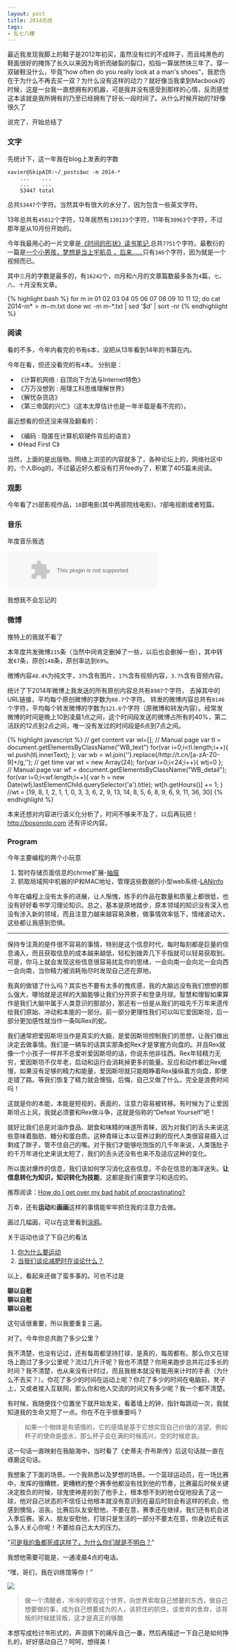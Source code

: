 ```yaml
---
layout: post
title: 2014总结
tags:
- 乱七八糟
---
```

<style type="text/css">@import url(/media/css/pygments.css);</style>

最近我发现我脚上的鞋子是2012年初买，虽然没有烂的不成样子，而且纯黑色的鞋面很好的掩饰了长久以来因为弯折而破裂的裂口，掐指一算居然快三年了。穿一双破鞋没什么，毕竟"how often do you really look at a man's shoes"，我悲伤在于为什么不再去买一双？为什么没有这样的动力？就好像当我拿到Macbook的时候，这是一台我一直想拥有的机器，可是我并没有感受到那样的心情，反而感觉这本该就是我所拥有的乃至已经拥有了好长一段时间了。从什么时候开始的?好像很久了


说完了，开始总结了

### 文字


先统计下，这一年我在blog上发表的字数

    xavier@SkipAIR:~/_posts$wc -m 2014-*
        ...    ...
        ...    ...
        53447 total
        
总共`53447`个字符。当然其中有很大的水分了，因为包含一些英文字符。

13年总共有`45812`个字符，12年居然有`130133`个字符，11年有`30963`个字符，不过那年是从10月份开始的。

今年我最用心的一片文章是[《时间的形状》读书笔记](t),总共`7751`个字符。最敷衍的一篇是[一个小男孩，梦想是当上宇航员 ，后来……](v)只有`346`个字符，因为就是一个视频而已。

其中`三`月的字数是最多的，有`16242`个，`四`月和`六`月的文章篇数最多各为`4`篇，`七`、`八`、`十`月没有文章。

{% highlight bash %}
for m in 01 02 03 04 05 06 07 08 09 10 11 12; do
    cat 2014-$m* > m-$m.txt
done
wc -m m-*.txt | sed '$d' | sort -nr
{% endhighlight %}

### 阅读

看的不多，今年内看完的书有`6`本，没把从13年看到14年的书算在内。

今年在看，但还没看完的有`4`本。
分别是：

* 《计算机网络 : 自顶向下方法与Internet特色》
* 《万万没想到 : 用理工科思维理解世界》
* 《解忧杂货店》
* 《第三帝国的兴亡》（这本太厚估计也是一年半载是看不完的）。

最近想看的但还没来得及翻看的：

* 《编码 : 隐匿在计算机软硬件背后的语言》
* 《Head First C》

当然，上面的是出版物。网络上浏览的内容就多了，各种论坛上的，网络社区中的，个人Blog的，不过最近好久都没有打开feedly了，积累了405篇未阅读。

### 观影

今年看了`25`部影视作品，`18`部电影(其中两部院线电影)，`7`部电视剧或者短篇。

### 音乐

年度音乐我选

<embed src="http://music.163.com/style/swf/widget.swf?sid=28815250&type=2&auto=0&width=320&height=66" width="340" height="86"  allowNetworking="all">

我想我不会忘记的

### 微博

推特上的我就不看了

本年度共发微博`215`条（当然中间肯定删掉了一些，以后也会删掉一些），其中转发`67`条，原创`148`条，原创率达到`69%`。

微博内容`48.4%`为纯文字，`37%`含有图片，`17%`含有视频内容，`3.7%`含有音频内容。

统计了下2014年微博上我发送的所有原创内容总共有`8987`个字符，
去掉其中的URL链接，平均每个原创微博的字数为`60.7`个字符。
转发的微博内容总共有`8146`个字符，平均每个转发微博的字数为`121.6`个字符（原微博和转发内容）。经常发微博的时间是晚上10到凌晨1点之间，这个时间段发送的微博占所有的40%，第二活跃的12点到2点之间，唯一没有发过的时间段是6点到7点之间。

{% highlight javascript %}
// get content
var wl=[];
// Manual page
var tl = document.getElementsByClassName("WB_text")
for(var i=0;i<tl.length;i++){
  wl.push(tl[i].innerText);
};
var wb = wl.join('').replace(/http:\/\/t\.cn\/[a-zA-Z0-9]+/g,'');
// get time
var wt = new Array(24);
for(var i=0;i<24;i++){
  wt[i]=0
};
// Manual page
var wf = document.getElementsByClassName("WB_detail");
for(var i=0;i<wf.length;i++){
  var h = new Date(wf[i].lastElementChild.querySelector('a').title);
  wt[h.getHours()] += 1;
}
//wt = [19, 8, 1, 2, 1, 1, 0, 3, 3, 6, 2, 9, 13, 14, 8, 5, 6, 8, 9, 6, 9, 11, 36, 30]
{% endhighlight %}

本来还想对内容进行语义化分析了，时间不够来不及了，以后再玩把！
http://bosonnlp.com
还有评论内容。


### Program

今年主要编程的两个小玩意

1. 暂时存储页面信息的chrme扩展-[抽屉](d)
2. 抓取局域网中机器的IP和MAC地址，管理这些数据的小型web系统-[LANinfo
](g)

今年在编程上没有太多的进展，让人惭愧，练手的作品在数量和质量上都很低，也没有好好看书学习理论知识。总之，基本是原地踏步，原本领域的知识没有深入也没有涉入新的领域，而且注意力越来越容易涣散，做事情效率低下，情绪波动大，这些都让我感到恐惧。

--------

保持专注真的是件很不容易的事情，特别是这个信息时代，每时每刻都是巨量的信息涌入，而且获取信息的成本越来越低，轻松到拨弄几下手指就可以轻易获取到。可是，你马上就会发现这些信息很容易扰乱你的思绪，一会向南一会向北一会向西一会向南，当你精力被消耗殆尽时发现自己还在原地。

我真的做错了什么吗？其实也不要有太多的愧疚感，我的大脑远没有我们想想的那么强大，哪怕就是这样的大脑能够让我们分开原子和登录月球。智慧和理智如果算作是我们大脑中属于人类意识的那部分，那还有一份是从我们的祖先千万年来遗传给我们原始、冲动和本能的一部分。前一部分更理性我们可以叫它爱因斯坦，后一部分更加感性就当作一条叫Rex的蛇。

我们通常把爱因斯坦当作是真实的大脑，是爱因斯坦控制我们的思想，让我们做出决定去做事情。我们是一辆车的话其实那条蛇Rex才是掌握方向盘的。并且Rex就像一个小孩子一样并不总爱听爱因斯坦的话，你说东他非往西。Rex年轻精力无穷，爱因斯坦不仅年老，启动和运行会消耗掉更多的能量。反应和动作都比Rex缓慢，如果没有足够的精力和能量，爱因斯坦就只能眼睁着Rex操纵着方向盘，即使走错了路。等我们恢复了精力就会懊恼，后悔，自己又做了什么，完全是浪费时间吗！

这就是你的本能，本能是短视的，表面的，注意力容易被转移。有时候为了让爱因斯坦占上风，我就必须要和Rex做斗争，这就是俗称的“Defeat Yourself”吧！

就好比我们总是对油炸食品、甜食和味精的味道所青睐，因为对我们的舌头来说这些意味着脂肪、糖分和蛋白质。这种青睐让本以营养过剩的现代人类很容易摄入过剩成了胖子，管不住自己的嘴。对于我们才能够吃饱饭的几千年来说，人类饿肚子的千万年进化史来说太短了，我们的舌头还没有也来不及适应这种的变化。

所以面对爆炸的信息，我们该如何学习消化这些信息，不会在信息的海洋迷失。**让信息转化为知识，知识转化为技能**，这都是我们需要学习和适应的。

推荐阅读：[How do I get over my bad habit of procrastinating?](q)


万幸，还有**运动**和**画画**这样的事情能牢牢抓住我的注意力去做。

画过几幅画，可以在这里看到[涂鸦](i)。

关于运动也谈了下自己的看法

1. [你为什么要运动](s)
2. [当我们谈论减肥时在谈论什么？](l)

以上，看起来还做了蛮多事的。可也不过是

**聊以自慰**  
**聊以自慰**  
**聊以自慰**  

这句话很重要，所以我要重复三遍。

对了。今年你总共跑了多少公里？

我不清楚，也没有记过，还有每周都坚持打球，是真的，每周都有。那么你又在球场上跑过了多少公里呢？流过几升汗呢？我也不清楚？你用来跑步总共花过多长的时间？我不清楚，也从来没有计时过，而且我根本就没有能用来计时的手表（为什么不去买？）。你花了多少的时间在运动上呢？你花了多少的时间在电脑前，凳子上，又或者接入互联网，那么你和他人交流的时间又有多少呢？我一个都不清楚。

有时候，我随便找个位置坐下就开始发呆，看着墙上的钟，指针每跳动一次，我就知道我的生命又短了一点。你在不在乎很重要吗？

>如果一个物体是有感情的，它的感情是基于它想实现自己价值的渴望。例如杯子的使命是盛水，那么杯子会在满的时候高兴，空的时候悲哀。

这一句话一直映射在我脑海中，当时看了《史蒂夫·乔布斯传》后这句话就一直在琢磨这句话。

我想象了下面的场景。一个我熟悉以及梦想的场景。一个篮球运动员，在一场比赛中，发挥的很糟糕，更糟糕的整个赛季他都没有找到他的节奏，比赛最后时候关键决定胜负的时候，球鬼使神差的到了他手上，根本想不到的他仓促地投丢了这一球，他对自己状态的不信任让他根本就没有意识到在最后时刻会有这样的机会，他感到懊恼，沮丧。比赛后队友安慰他，不要在意，赛季还在继续，我们还有机会进入季后赛。家人、朋友安慰他，打球只是生活的一部分不要太在意，你身边还有这么多人关心你呢！不要给自己太大的压力。

"[可是我的鱼都死成这样了，为什么你们就是不明白？](f)"

我想他需要可能是，一通凌晨4点的电话。

“嘿，哥们，我在训练馆等你！”

[t]:http://blog.xavierskip.com/2014-03-22-shape-of-time/
[v]:http://blog.xavierskip.com/2014-06-23-game-save-the-world/
[i]:http://www.douban.com/doulist/32094689/
[d]:http://blog.xavierskip.com/2014-02-17-chrome-extensions-drawer/
[g]:https://github.com/xavierskip/LANinfo
[s]:http://blog.xavierskip.com/2014-05-25-sports-why/
[l]:http://blog.xavierskip.com/2014-11-19-defeat-yourself/
[q]:https://www.quora.com/How-do-I-get-over-my-bad-habit-of-procrastinating/answer/Oliver-Emberton
[f]:http://hyperboleandahalf.blogspot.com/2013/05/depression-part-two.html

![](http://ww2.sinaimg.cn/large/6a0c2c15jw1en2834fsaoj20sg0g0acg.jpg)

>做一个清醒者，冷冷的旁观这个世界，向世界索取自己想要的东西，做自己想要做的事，成为自己想要成为的人，该抓住的抓住，该舍弃的舍弃，该背叛的时候就背叛，这才是真正的够酷

本想写成检讨书形式的，声泪俱下的痛斥自己一番，然后再描述一下自己是如何挣扎的，好好感动自己？呵呵，想得美！